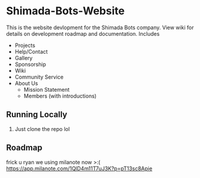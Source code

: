 # Shimada-Bots-Website

This is the website devlopment for the Shimada Bots company.
View wiki for details on development roadmap and documentation.
Includes
- Projects
- Help/Contact
- Gallery
- Sponsorship
- Wiki
- Community Service
- About Us
    - Mission Statement
    - Members (with introductions)

## Running Locally

1. Just clone the repo lol

   
## Roadmap

frick u ryan we using milanote now >:(
https://app.milanote.com/1QlD4m11T7uJ3K?p=pT13sc8Apie
